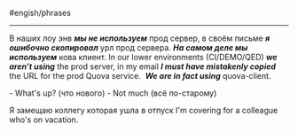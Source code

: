 #engish/phrases

---

В наших лоу энв **_мы не используем_** прод сервер, в своём письме **_я ошибочно скопировал_** урл прод сервера. **_На самом деле мы используем_** кова клиент.
In our lower environments (CI/DEMO/QED) **_we aren’t using_** the prod server, in my email **_I must have mistakenly copied_** the URL for the prod Quova service.  **_We are in fact using_** quova-client.

\- What's up? (что нового)
\- Not much (всё по-старому)

Я замещаю коллегу которая ушла в отпуск
I'm covering for a colleague who's on vacation.

